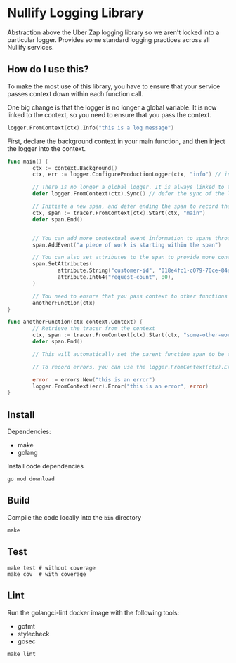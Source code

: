 # Nullify Logging Library

Abstraction above the Uber Zap logging library so we aren't locked into a particular logger.
Provides some standard logging practices across all Nullify services.

## How do I use this?

To make the most use of this library, you have to ensure that your service passes context down within each function call.

One big change is that the logger is no longer a global variable. It is now linked to the context, so you need to ensure that you pass the context.

```go
logger.FromContext(ctx).Info("this is a log message")
```

First, declare the background context in your main function, and then inject the logger into the context.

```go
func main() {
		ctx := context.Background()
		ctx, err := logger.ConfigureProductionLogger(ctx, "info") // inject logger into context

		// There is no longer a global logger. It is always linked to the context, to ensure that log messages have the appropriate span and trace IDs linked to them.
		defer logger.FromContext(ctx).Sync() // defer the sync of the logger to ensure all logs are written

		// Initiate a new span, and defer ending the span to record the end of this piece of work.
		ctx, span := tracer.FromContext(ctx).Start(ctx, "main")
		defer span.End()


		// You can add more contextual event information to spans through the span.AddEvent method. This is analogous to adding a log message, and has an associated timestamp that is recorded.
		span.AddEvent("a piece of work is starting within the span")

		// You can also set attributes to the span to provide more context to the span, typically as key-value pairs.
		span.SetAttributes(
				attribute.String("customer-id", "018e4fc1-c079-70ce-84a0-9591295d96aa"),
				attribute.Int64("request-count", 80),
		)

		// You need to ensure that you pass context to other functions so that the logger and tracer are available to them.
		anotherFunction(ctx)
}

func anotherFunction(ctx context.Context) {
		// Retrieve the tracer from the context
		ctx, span := tracer.FromContext(ctx).Start(ctx, "some-other-work")
		defer span.End()

		// This will automatically set the parent function span to be the parent span of this new span that has started, within this trace.

		// To record errors, you can use the logger.FromContext(ctx).Error() call. This will automatically capture any errors that you pass into it and pass them to GlitchTip. It will also set the span to errored, so it is highlighted in Grafana.

		error := errors.New("this is an error")
		logger.FromContext(err).Error("this is an error", error)
}
```

## Install

Dependencies:

- make
- golang

Install code dependencies

```
go mod download
```

## Build

Compile the code locally into the `bin` directory

```
make
```

## Test

```
make test # without coverage
make cov  # with coverage
```

## Lint

Run the golangci-lint docker image with the following tools:

- gofmt
- stylecheck
- gosec

```
make lint
```
